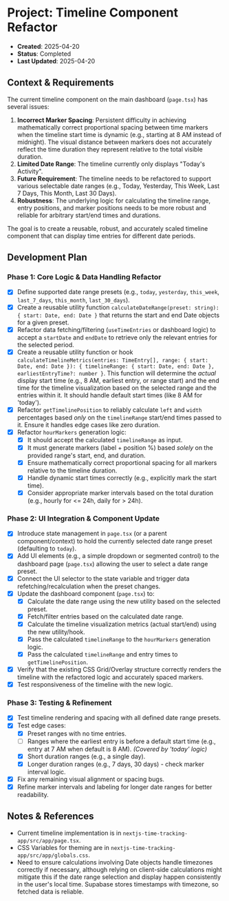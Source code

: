 # Project: Timeline Component Refactor
- **Created**: 2025-04-20
- **Status**: Completed
- **Last Updated**: 2025-04-20

## Context & Requirements
The current timeline component on the main dashboard (`page.tsx`) has several issues:
1.  **Incorrect Marker Spacing**: Persistent difficulty in achieving mathematically correct proportional spacing between time markers when the timeline start time is dynamic (e.g., starting at 8 AM instead of midnight). The visual distance between markers does not accurately reflect the time duration they represent relative to the total visible duration.
2.  **Limited Date Range**: The timeline currently only displays "Today's Activity".
3.  **Future Requirement**: The timeline needs to be refactored to support various selectable date ranges (e.g., Today, Yesterday, This Week, Last 7 Days, This Month, Last 30 Days).
4.  **Robustness**: The underlying logic for calculating the timeline range, entry positions, and marker positions needs to be more robust and reliable for arbitrary start/end times and durations.

The goal is to create a reusable, robust, and accurately scaled timeline component that can display time entries for different date periods.

## Development Plan
### Phase 1: Core Logic & Data Handling Refactor
- [x] Define supported date range presets (e.g., `today`, `yesterday`, `this_week`, `last_7_days`, `this_month`, `last_30_days`).
- [x] Create a reusable utility function `calculateDateRange(preset: string): { start: Date, end: Date }` that returns the start and end Date objects for a given preset.
- [x] Refactor data fetching/filtering (`useTimeEntries` or dashboard logic) to accept a `startDate` and `endDate` to retrieve only the relevant entries for the selected period.
- [x] Create a reusable utility function or hook `calculateTimelineMetrics(entries: TimeEntry[], range: { start: Date, end: Date }): { timelineRange: { start: Date, end: Date }, earliestEntryTime?: number }`. This function will determine the *actual* display start time (e.g., 8 AM, earliest entry, or range start) and the end time for the timeline visualization based on the selected range and the entries within it. It should handle default start times (like 8 AM for 'today').
- [x] Refactor `getTimelinePosition` to reliably calculate `left` and `width` percentages based *only* on the `timelineRange` start/end times passed to it. Ensure it handles edge cases like zero duration.
- [x] Refactor `hourMarkers` generation logic:
    - [x] It should accept the calculated `timelineRange` as input.
    - [x] It must generate markers (label + position %) based *solely* on the provided range's start, end, and duration.
    - [x] Ensure mathematically correct proportional spacing for all markers relative to the timeline duration.
    - [x] Handle dynamic start times correctly (e.g., explicitly mark the start time).
    - [x] Consider appropriate marker intervals based on the total duration (e.g., hourly for <= 24h, daily for > 24h).

### Phase 2: UI Integration & Component Update
- [x] Introduce state management in `page.tsx` (or a parent component/context) to hold the currently selected date range preset (defaulting to `today`).
- [x] Add UI elements (e.g., a simple dropdown or segmented control) to the dashboard page (`page.tsx`) allowing the user to select a date range preset.
- [x] Connect the UI selector to the state variable and trigger data refetching/recalculation when the preset changes.
- [x] Update the dashboard component (`page.tsx`) to:
    - [x] Calculate the date range using the new utility based on the selected preset.
    - [x] Fetch/filter entries based on the calculated date range.
    - [x] Calculate the timeline visualization metrics (actual start/end) using the new utility/hook.
    - [x] Pass the calculated `timelineRange` to the `hourMarkers` generation logic.
    - [x] Pass the calculated `timelineRange` and entry times to `getTimelinePosition`.
- [x] Verify that the existing CSS Grid/Overlay structure correctly renders the timeline with the refactored logic and accurately spaced markers.
- [x] Test responsiveness of the timeline with the new logic.

### Phase 3: Testing & Refinement
- [x] Test timeline rendering and spacing with all defined date range presets.
- [x] Test edge cases:
    - [x] Preset ranges with no time entries.
    - [ ] Ranges where the earliest entry is before a default start time (e.g., entry at 7 AM when default is 8 AM). *(Covered by 'today' logic)*
    - [x] Short duration ranges (e.g., a single day).
    - [x] Longer duration ranges (e.g., 7 days, 30 days) - check marker interval logic.
- [x] Fix any remaining visual alignment or spacing bugs.
- [x] Refine marker intervals and labeling for longer date ranges for better readability.

## Notes & References
- Current timeline implementation is in `nextjs-time-tracking-app/src/app/page.tsx`.
- CSS Variables for theming are in `nextjs-time-tracking-app/src/app/globals.css`.
- Need to ensure calculations involving Date objects handle timezones correctly if necessary, although relying on client-side calculations might mitigate this if the date range selection and display happen consistently in the user's local time. Supabase stores timestamps with timezone, so fetched data is reliable. 